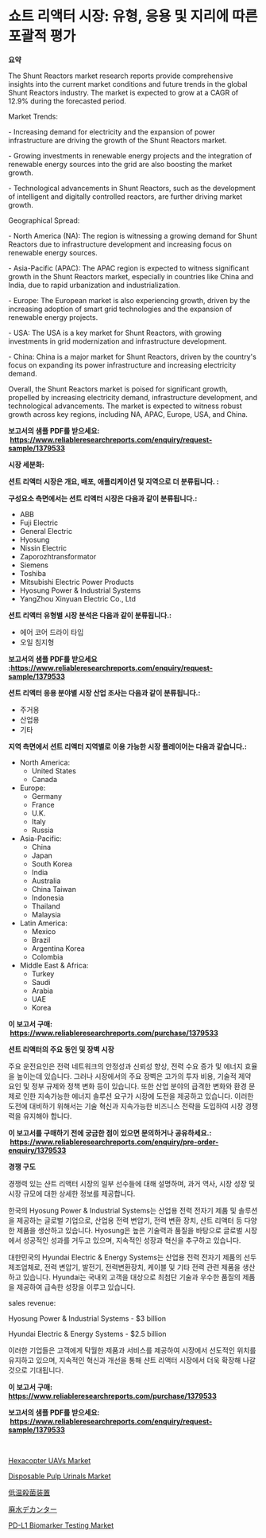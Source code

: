 <p><h1>쇼트 리액터 시장: 유형, 응용 및 지리에 따른 포괄적 평가</h1></p><p><strong>요약</strong></p>
<p><p>The Shunt Reactors market research reports provide comprehensive insights into the current market conditions and future trends in the global Shunt Reactors industry. The market is expected to grow at a CAGR of 12.9% during the forecasted period.</p><p>Market Trends:</p><p>- Increasing demand for electricity and the expansion of power infrastructure are driving the growth of the Shunt Reactors market.</p><p>- Growing investments in renewable energy projects and the integration of renewable energy sources into the grid are also boosting the market growth.</p><p>- Technological advancements in Shunt Reactors, such as the development of intelligent and digitally controlled reactors, are further driving market growth.</p><p>Geographical Spread:</p><p>- North America (NA): The region is witnessing a growing demand for Shunt Reactors due to infrastructure development and increasing focus on renewable energy sources.</p><p>- Asia-Pacific (APAC): The APAC region is expected to witness significant growth in the Shunt Reactors market, especially in countries like China and India, due to rapid urbanization and industrialization.</p><p>- Europe: The European market is also experiencing growth, driven by the increasing adoption of smart grid technologies and the expansion of renewable energy projects.</p><p>- USA: The USA is a key market for Shunt Reactors, with growing investments in grid modernization and infrastructure development.</p><p>- China: China is a major market for Shunt Reactors, driven by the country's focus on expanding its power infrastructure and increasing electricity demand.</p><p>Overall, the Shunt Reactors market is poised for significant growth, propelled by increasing electricity demand, infrastructure development, and technological advancements. The market is expected to witness robust growth across key regions, including NA, APAC, Europe, USA, and China.</p></p>
<p><strong>보고서의 샘플 PDF를 받으세요: &nbsp;<a href="https://www.reliableresearchreports.com/enquiry/request-sample/1379533">https://www.reliableresearchreports.com/enquiry/request-sample/1379533</a></strong></p>
<p><strong>시장 세분화:</strong></p>
<p><strong> 션트 리액터 시장은 개요, 배포, 애플리케이션 및 지역으로 더 분류됩니다. :</strong></p>
<p><strong>구성요소 측면에서는 션트 리액터 시장은 다음과 같이 분류됩니다.:</strong></p>
<p><ul><li>ABB</li><li>Fuji Electric</li><li>General Electric</li><li>Hyosung</li><li>Nissin Electric</li><li>Zaporozhtransformator</li><li>Siemens</li><li>Toshiba</li><li>Mitsubishi Electric Power Products</li><li>Hyosung Power & Industrial Systems</li><li>YangZhou Xinyuan Electric Co., Ltd</li></ul></p>
<p><strong> 션트 리액터 유형별 시장 분석은 다음과 같이 분류됩니다.:</strong></p>
<p><ul><li>에어 코어 드라이 타입</li><li>오일 침지형</li></ul></p>
<p><strong>보고서의 샘플 PDF를 받으세요 :<a href="https://www.reliableresearchreports.com/enquiry/request-sample/1379533">https://www.reliableresearchreports.com/enquiry/request-sample/1379533</a></strong></p>
<p><strong> 션트 리액터 응용 분야별 시장 산업 조사는 다음과 같이 분류됩니다.:</strong></p>
<p><ul><li>주거용</li><li>산업용</li><li>기타</li></ul></p>
<p><strong>지역 측면에서 션트 리액터 지역별로 이용 가능한 시장 플레이어는 다음과 같습니다.:</strong></p>
<p><ul>
    <li>
        North America:
        <ul>
            <li>United States</li>
            <li>Canada</li>
        </ul>
    </li>
    <li>
        Europe:
        <ul>
            <li>Germany</li>
            <li>France</li>
            <li>U.K.</li>
            <li>Italy</li>
            <li>Russia</li>
        </ul>
    </li>
    <li>
        Asia-Pacific:
        <ul>
            <li>China</li>
            <li>Japan</li>
            <li>South Korea</li>
            <li>India</li>
            <li>Australia</li>
            <li>China Taiwan</li>
            <li>Indonesia</li>
            <li>Thailand</li>
            <li>Malaysia</li>
        </ul>
    </li>
    <li>
        Latin America:
        <ul>
            <li>Mexico</li>
            <li>Brazil</li>
            <li>Argentina Korea</li>
            <li>Colombia</li>
        </ul>
    </li>
    <li>
        Middle East & Africa:
        <ul>
            <li>Turkey</li>
            <li>Saudi</li>
            <li>Arabia</li>
            <li>UAE</li>
            <li>Korea</li>
        </ul>
    </li>
    </ul></p>
<p><strong>이 보고서 구매: &nbsp;<a href="https://www.reliableresearchreports.com/purchase/1379533">https://www.reliableresearchreports.com/purchase/1379533</a></strong></p>
<p><strong>션트 리액터의 주요 동인 및 장벽 시장</strong></p>
<p><p>주요 운전요인은 전력 네트워크의 안정성과 신뢰성 향상, 전력 수요 증가 및 에너지 효율을 높이는데 있습니다. 그러나 시장에서의 주요 장벽은 고가의 투자 비용, 기술적 제약 요인 및 정부 규제와 정책 변화 등이 있습니다. 또한 산업 분야의 급격한 변화와 환경 문제로 인한 지속가능한 에너지 솔루션 요구가 시장에 도전을 제공하고 있습니다. 이러한 도전에 대비하기 위해서는 기술 혁신과 지속가능한 비즈니스 전략을 도입하여 시장 경쟁력을 유지해야 합니다.</p></p>
<p><strong>이 보고서를 구매하기 전에 궁금한 점이 있으면 문의하거나 공유하세요.: &nbsp;<a href="https://www.reliableresearchreports.com/enquiry/pre-order-enquiry/1379533">https://www.reliableresearchreports.com/enquiry/pre-order-enquiry/1379533</a></strong></p>
<p><strong>경쟁 구도</strong></p>
<p><p>경쟁력 있는 샨트 리액터 시장의 일부 선수들에 대해 설명하며, 과거 역사, 시장 성장 및 시장 규모에 대한 상세한 정보를 제공합니다.</p><p>한국의 Hyosung Power & Industrial Systems는 산업용 전력 전자기 제품 및 솔루션을 제공하는 글로벌 기업으로, 산업용 전력 변압기, 전력 변환 장치, 샨트 리액터 등 다양한 제품을 생산하고 있습니다. Hyosung은 높은 기술력과 품질을 바탕으로 글로벌 시장에서 성공적인 성과를 거두고 있으며, 지속적인 성장과 혁신을 추구하고 있습니다.</p><p>대한민국의 Hyundai Electric & Energy Systems는 산업용 전력 전자기 제품의 선두 제조업체로, 전력 변압기, 발전기, 전력변환장치, 케이블 및 기타 전력 관련 제품을 생산하고 있습니다. Hyundai는 국내외 고객을 대상으로 최첨단 기술과 우수한 품질의 제품을 제공하여 급속한 성장을 이루고 있습니다.</p><p>sales revenue:</p><p>Hyosung Power & Industrial Systems - $3 billion</p><p>Hyundai Electric & Energy Systems - $2.5 billion</p><p>이러한 기업들은 고객에게 탁월한 제품과 서비스를 제공하여 시장에서 선도적인 위치를 유지하고 있으며, 지속적인 혁신과 개선을 통해 샨트 리액터 시장에서 더욱 확장해 나갈 것으로 기대됩니다.</p></p>
<p><strong>이 보고서 구매: &nbsp; <a href="https://www.reliableresearchreports.com/purchase/1379533">https://www.reliableresearchreports.com/purchase/1379533</a></strong></p>
<p><strong>보고서의 샘플 PDF를 받으세요: &nbsp;<a href="https://www.reliableresearchreports.com/enquiry/request-sample/1379533">https://www.reliableresearchreports.com/enquiry/request-sample/1379533</a></strong><strong></strong></p>
<p>&nbsp;</p>
<p><p><a href="https://lydian-appliance-61d.notion.site/Hexacopter-UAVs-Market-Insights-Market-Players-and-Forecast-Till-2031-68211d4aa2ed40a5b1e007c3c53589c8">Hexacopter UAVs Market</a></p><p><a href="https://view.publitas.com/reportprime-1/disposable-pulp-urinals-market-size-reflecting-a-forecast-till-2031-market-by-type-by-application-and-by-geography/">Disposable Pulp Urinals Market</a></p><p><a href="https://github.com/cbigkbh02719/Market-Research-Report-List-1/blob/main/5454532186654.md">低温殺菌装置</a></p><p><a href="https://github.com/mreklxf44233/Market-Research-Report-List-1/blob/main/6241277186653.md">廃水デカンター</a></p><p><a href="https://github.com/CliffMedina6/Market-Research-Report-List-3/blob/main/pd-l1-biomarker-testing-market.md">PD-L1 Biomarker Testing Market</a></p></p>